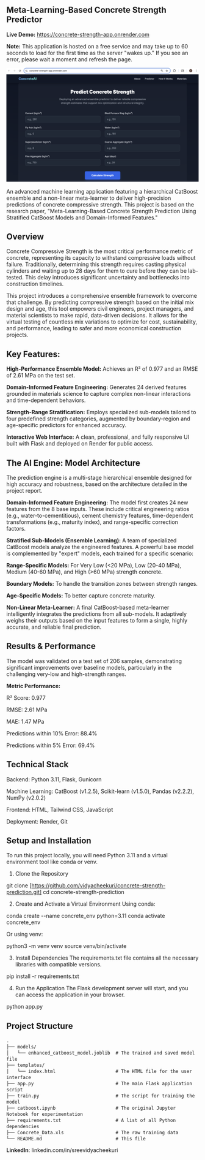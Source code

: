## Meta-Learning-Based Concrete Strength Predictor

**Live Demo:** https://concrete-strength-app.onrender.com
    
**Note:** This application is hosted on a free service and may take up to 60 seconds to load for the first time as the server "wakes up." If you see an error, please wait a moment and refresh the page.

<img src="webpage.png">


An advanced machine learning application featuring a hierarchical CatBoost ensemble and a non-linear meta-learner to deliver high-precision predictions of concrete compressive strength. This project is based on the research paper, "Meta-Learning-Based Concrete Strength Prediction Using Stratified CatBoost Models and Domain-Informed Features."

## Overview

Concrete Compressive Strength is the most critical performance metric of concrete, representing its capacity to withstand compressive loads without failure. Traditionally, determining this strength requires casting physical cylinders and waiting up to 28 days for them to cure before they can be lab-tested. This delay introduces significant uncertainty and bottlenecks into construction timelines.

This project introduces a comprehensive ensemble framework to overcome that challenge. By predicting compressive strength based on the initial mix design and age, this tool empowers civil engineers, project managers, and material scientists to make rapid, data-driven decisions. It allows for the virtual testing of countless mix variations to optimize for cost, sustainability, and performance, leading to safer and more economical construction projects.

## Key Features:

**High-Performance Ensemble Model:** Achieves an R² of 0.977 and an RMSE of 2.61 MPa on the test set.

**Domain-Informed Feature Engineering:** Generates 24 derived features grounded in materials science to capture complex non-linear interactions and time-dependent behaviors.

**Strength-Range Stratification:** Employs specialized sub-models tailored to four predefined strength categories, augmented by boundary-region and age-specific predictors for enhanced accuracy.

**Interactive Web Interface:** A clean, professional, and fully responsive UI built with Flask and deployed on Render for public access.

## The AI Engine: Model Architecture

The prediction engine is a multi-stage hierarchical ensemble designed for high accuracy and robustness, based on the architecture detailed in the project report.

**Domain-Informed Feature Engineering:** The model first creates 24 new features from the 8 base inputs. These include critical engineering ratios (e.g., water-to-cementitious), cement chemistry features, time-dependent transformations (e.g., maturity index), and range-specific correction factors.

**Stratified Sub-Models (Ensemble Learning):** A team of specialized CatBoost models analyze the engineered features. A powerful base model is complemented by "expert" models, each trained for a specific scenario:

**Range-Specific Models:** For Very Low (<20 MPa), Low (20-40 MPa), Medium (40-60 MPa), and High (>60 MPa) strength concrete.

**Boundary Models:** To handle the transition zones between strength ranges.

**Age-Specific Models:** To better capture concrete maturity.

**Non-Linear Meta-Learner:** A final CatBoost-based meta-learner intelligently integrates the predictions from all sub-models. It adaptively weighs their outputs based on the input features to form a single, highly accurate, and reliable final prediction.

## Results & Performance

The model was validated on a test set of 206 samples, demonstrating significant improvements over baseline models, particularly in the challenging very-low and high-strength ranges.

**Metric Performance:**

R² Score: 0.977

RMSE: 2.61 MPa

MAE: 1.47 MPa

Predictions within 10% Error: 88.4%

Predictions within 5% Error: 69.4%

## Technical Stack
Backend: Python 3.11, Flask, Gunicorn

Machine Learning: CatBoost (v1.2.5), Scikit-learn (v1.5.0), Pandas (v2.2.2), NumPy (v2.0.2)

Frontend: HTML, Tailwind CSS, JavaScript

Deployment: Render, Git

## Setup and Installation

To run this project locally, you will need Python 3.11 and a virtual environment tool like conda or venv.

1. Clone the Repository

git clone [https://github.com/vidyacheekuri/concrete-strength-prediction.git]
cd concrete-strength-prediction

2. Create and Activate a Virtual Environment
Using conda:

conda create --name concrete_env python=3.11
conda activate concrete_env

Or using venv:

python3 -m venv venv
source venv/bin/activate

3. Install Dependencies
The requirements.txt file contains all the necessary libraries with compatible versions.

pip install -r requirements.txt

4. Run the Application
The Flask development server will start, and you can access the application in your browser.

python app.py



## Project Structure

```
.
├── models/
│   └── enhanced_catboost_model.joblib  # The trained and saved model file
├── templates/
│   └── index.html                      # The HTML file for the user interface
├── app.py                              # The main Flask application script
├── train.py                            # The script for training the model
├── catboost.ipynb                      # The original Jupyter Notebook for experimentation
├── requirements.txt                    # A list of all Python dependencies
├── Concrete_Data.xls                   # The raw training data
└── README.md                           # This file
```

**LinkedIn**: linkedin.com/in/sreevidyacheekuri
